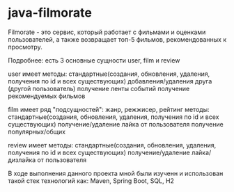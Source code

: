 # java-filmorate
Filmorate - это сервис, который работает с фильмами и оценками пользователей, а также возвращает топ-5 фильмов, рекомендованных к просмотру.

Подробнее: есть 3 основные сущности user, film и review

user имеет методы: стандартные(создания, обновления, удаления, получения по id и всех существующих) добавления/удаления друга (другой пользователь) получение ленты событий получение рекомендуемых фильмов

film имеет ряд "подсущностей": жанр, режжисер, рейтинг методы: стандартные(создания, обновления, удаления, получения по id и всех существующих) получение/удаление лайка от пользователя получение популярных/общих

review имеет методы: стандартные(создания, обновления, удаления, получения по id и всех существующих) получение/удаление лайка/дизлайка от пользователя

В ходе выполнения данного проекта мной были изученн и использован такой стек технологий как: Maven, Spring Boot, SQL, H2
